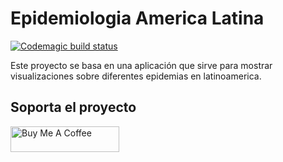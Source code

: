 # Epidemiologia America Latina
[![Codemagic build status](https://api.codemagic.io/apps/5eb0af2bb412c5001ac538c0/5eb0bdfbfe0b7b0015274ad5/status_badge.svg)](https://codemagic.io/apps/5eb0af2bb412c5001ac538c0/5eb0bdfbfe0b7b0015274ad5/latest_build)

Este proyecto se basa en una aplicación que sirve para mostrar visualizaciones sobre diferentes epidemias en latinoamerica.

## Soporta el proyecto

<a href="https://www.buymeacoffee.com/elhe26" target="_blank"><img
src="https://cdn.buymeacoffee.com/buttons/default-orange.png" alt="Buy Me A
Coffee" height="41" width="174"></a>
